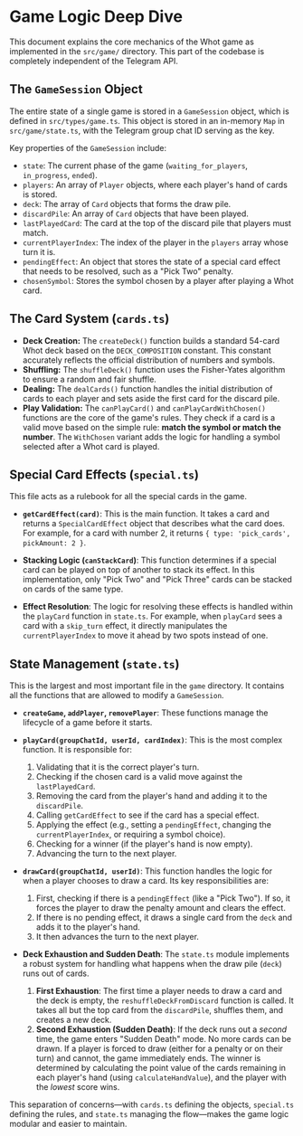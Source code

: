 # Game Logic Deep Dive

This document explains the core mechanics of the Whot game as implemented in the `src/game/` directory. This part of the codebase is completely independent of the Telegram API.

## The `GameSession` Object

The entire state of a single game is stored in a `GameSession` object, which is defined in `src/types/game.ts`. This object is stored in an in-memory `Map` in `src/game/state.ts`, with the Telegram group chat ID serving as the key.

Key properties of the `GameSession` include:

-   `state`: The current phase of the game (`waiting_for_players`, `in_progress`, `ended`).
-   `players`: An array of `Player` objects, where each player's hand of cards is stored.
-   `deck`: The array of `Card` objects that forms the draw pile.
-   `discardPile`: An array of `Card` objects that have been played.
-   `lastPlayedCard`: The card at the top of the discard pile that players must match.
-   `currentPlayerIndex`: The index of the player in the `players` array whose turn it is.
-   `pendingEffect`: An object that stores the state of a special card effect that needs to be resolved, such as a "Pick Two" penalty.
-   `chosenSymbol`: Stores the symbol chosen by a player after playing a Whot card.

## The Card System (`cards.ts`)

-   **Deck Creation:** The `createDeck()` function builds a standard 54-card Whot deck based on the `DECK_COMPOSITION` constant. This constant accurately reflects the official distribution of numbers and symbols.
-   **Shuffling:** The `shuffleDeck()` function uses the Fisher-Yates algorithm to ensure a random and fair shuffle.
-   **Dealing:** The `dealCards()` function handles the initial distribution of cards to each player and sets aside the first card for the discard pile.
-   **Play Validation:** The `canPlayCard()` and `canPlayCardWithChosen()` functions are the core of the game's rules. They check if a card is a valid move based on the simple rule: **match the symbol or match the number**. The `WithChosen` variant adds the logic for handling a symbol selected after a Whot card is played.

## Special Card Effects (`special.ts`)

This file acts as a rulebook for all the special cards in the game.

-   **`getCardEffect(card)`**: This is the main function. It takes a card and returns a `SpecialCardEffect` object that describes what the card does. For example, for a card with number 2, it returns `{ type: 'pick_cards', pickAmount: 2 }`.

-   **Stacking Logic (`canStackCard`)**: This function determines if a special card can be played on top of another to stack its effect. In this implementation, only "Pick Two" and "Pick Three" cards can be stacked on cards of the same type.

-   **Effect Resolution**: The logic for resolving these effects is handled within the `playCard` function in `state.ts`. For example, when `playCard` sees a card with a `skip_turn` effect, it directly manipulates the `currentPlayerIndex` to move it ahead by two spots instead of one.

## State Management (`state.ts`)

This is the largest and most important file in the `game` directory. It contains all the functions that are allowed to modify a `GameSession`.

-   **`createGame`, `addPlayer`, `removePlayer`**: These functions manage the lifecycle of a game before it starts.

-   **`playCard(groupChatId, userId, cardIndex)`**: This is the most complex function. It is responsible for:
    1.  Validating that it is the correct player's turn.
    2.  Checking if the chosen card is a valid move against the `lastPlayedCard`.
    3.  Removing the card from the player's hand and adding it to the `discardPile`.
    4.  Calling `getCardEffect` to see if the card has a special effect.
    5.  Applying the effect (e.g., setting a `pendingEffect`, changing the `currentPlayerIndex`, or requiring a symbol choice).
    6.  Checking for a winner (if the player's hand is now empty).
    7.  Advancing the turn to the next player.

-   **`drawCard(groupChatId, userId)`**: This function handles the logic for when a player chooses to draw a card. Its key responsibilities are:
    1.  First, checking if there is a `pendingEffect` (like a "Pick Two"). If so, it forces the player to draw the penalty amount and clears the effect.
    2.  If there is no pending effect, it draws a single card from the `deck` and adds it to the player's hand.
    3.  It then advances the turn to the next player.

-   **Deck Exhaustion and Sudden Death**: The `state.ts` module implements a robust system for handling what happens when the draw pile (`deck`) runs out of cards.
    1.  **First Exhaustion**: The first time a player needs to draw a card and the deck is empty, the `reshuffleDeckFromDiscard` function is called. It takes all but the top card from the `discardPile`, shuffles them, and creates a new deck.
    2.  **Second Exhaustion (Sudden Death)**: If the deck runs out a *second* time, the game enters "Sudden Death" mode. No more cards can be drawn. If a player is forced to draw (either for a penalty or on their turn) and cannot, the game immediately ends. The winner is determined by calculating the point value of the cards remaining in each player's hand (using `calculateHandValue`), and the player with the *lowest* score wins.

This separation of concerns—with `cards.ts` defining the objects, `special.ts` defining the rules, and `state.ts` managing the flow—makes the game logic modular and easier to maintain.
